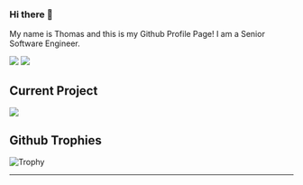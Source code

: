 ### Hi there 👋

My name is Thomas and this is my Github Profile Page! I am a Senior Software Engineer.  

![](https://github-readme-stats.vercel.app/api/top-langs/?username=thomasboom89&theme=nord&langs_count=5)  ![](https://github-readme-stats.vercel.app/api?username=thomasboom89&show_icons=true&theme=nord&line_height=30&show=reviews,prs_merged)

Current Project
---
[![](https://github-readme-stats.vercel.app/api/pin/?username=thomasboom89&theme=nord&repo=api-client)](https://github.com/ThomasBoom89/api-client)

Github Trophies  
---
![Trophy](https://github-profile-trophy.vercel.app/?username=thomasboom89&rank=A,AA,AAA,S,SS,SSS,SECRET&no-frame=true&no-bg=true&margin-w=15&margin-h=15&column=7&theme=nord)  

---


<!--
**ThomasBoom89/ThomasBoom89** is a ✨ _special_ ✨ repository because its `README.md` (this file) appears on your GitHub profile.

Here are some ideas to get you started:

- 🔭 I’m currently working on ...
- 🌱 I’m currently learning ...
- 👯 I’m looking to collaborate on ...
- 🤔 I’m looking for help with ...
- 💬 Ask me about ...
- 📫 How to reach me: ...
- 😄 Pronouns: ...
- ⚡ Fun fact: ...
-->
